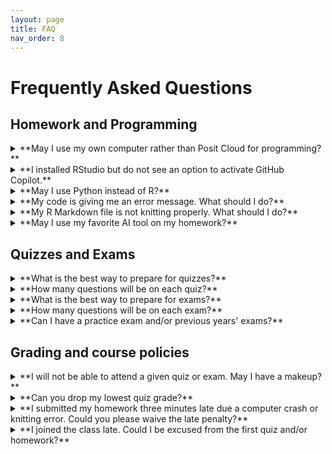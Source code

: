 ```yaml
---
layout: page
title: FAQ
nav_order: 8
---
```


# Frequently Asked Questions

## Homework and Programming

<details markdown="block">
    <summary> **May I use my own computer rather than Posit Cloud for programming?** </summary>
Yes, you may use your own computer. In fact, if you want to try out GitHub Copilot (see [instructor statement on AI](https://katsevich-teaching.github.io/stat-4710-fall-2023/resources/ai/)), then you will *need* to use your own computer. However, you will be responsible for installing R and RStudio on your computer, as well as installing all of the R packages necessary to complete the homework. Due to limited teaching staff bandwidth, we will not be able to assist you with this process. However, Google and ChatGPT are great resources.
</details>

<details>
    <summary> **I installed RStudio but do not see an option to activate GitHub Copilot.** </summary>
You probably installed the [released version of RStudio](https://posit.co/products/open-source/rstudio/). To get GitHub Copilot, you need to install the [latest development version of RStudio](https://dailies.rstudio.com/).
</details>

<details>
    <summary> **May I use Python instead of R?**</summary>
No, you must use R for this course.
</details>

<details>
    <summary> **My code is giving me an error message. What should I do?**</summary>
Read the error message carefully. Sometimes, the message will suggest a solution. If not, try Googling the error message. If this does not help, try asking ChatGPT. If you still need help, either post on [Ed Discussion](https://edstem.org/us/courses/44045/discussion/) or come to office hours.
</details>

<details>
    <summary> **My R Markdown file is not knitting properly. What should I do?**</summary>
  
- Avoid using underscores or other special characters in chunk headers or figure/table captions.
- You might not have loaded all necessary R packages.
- Your R code may have bugs. Usually the error message will point you to a line number where the code broke. Debug your code by stepping through it line-by-line interactively before compiling your report.
- Try asking Google or ChatGPT for help.
- If you are stuck, post on [Ed Discussion](https://edstem.org/us/courses/44045/discussion/) or come to office hours and the teaching staff will assist you.
</details>

<details>
    <summary> **May I use my favorite AI tool on my homework?**</summary>
Yes, you may. Please see the [Syllabus](https://apps.wharton.upenn.edu/syllabi/202330/STAT4710401/) and the [instructor statement on AI](https://katsevich-teaching.github.io/stat-4710-fall-2023/resources/ai/) for more information.
</details>

## Quizzes and Exams

<details>
    <summary> **What is the best way to prepare for quizzes?**</summary>
The best way to prepare for quizzes is to work through the quiz practice questions and last year's quizzes, all available from the [main course webpage](https://katsevich-teaching.github.io/stat-4710-fall-2023/index.html) or [Canvas](https://canvas.upenn.edu/courses/1741618). Furthermore, students should have a strong conceptual understanding of all material from lectures. Students are encouraged to come to office hours to verify and solidify their understanding of the material.
</details>

<details>
    <summary> **How many questions will be on each quiz?**</summary>
Quizzes will typically have ten questions each.
</details>

<details>
    <summary> **What is the best way to prepare for exams?**</summary>
The best way to prepare for exams is the same as the best way to prepare for quizzes.
</details>

<details>
    <summary> **How many questions will be on each exam?**</summary>
This is not decided yet, but there will likely be in the range of 20-30 questions per exam.
</details>

<details>
    <summary> **Can I have a practice exam and/or previous years' exams?**</summary>
This is the first year that exams have this format, so there are no exams from previous years. Due to the limited time of the teaching staff, we are unable to write a practice exam for you. However, the exam questions will be of a similar style to quiz questions, so going through the quiz practice questions and the quiz questions from this year and last will be a good way to prepare for exams.
</details>

## Grading and course policies

<details>
    <summary> **I will not be able to attend a given quiz or exam. May I have a makeup?**</summary>
We do not offer quiz or exam makeups. However, each student's lowest quiz grade will be dropped. Furthermore, each student may miss up to one quiz if the instructor approves the reason for the absence. Please see the [Syllabus](https://apps.wharton.upenn.edu/syllabi/202330/STAT4710401/) section "Policies concerning quizzes and exams" for more information.
</details>

<details>
    <summary> **Can you drop my lowest quiz grade?**</summary>
Yes, your lowest quiz grade will automatically be dropped. Please see the [Syllabus](https://apps.wharton.upenn.edu/syllabi/202330/STAT4710401/) for more information.
</details>

<details>
    <summary> **I submitted my homework three minutes late due a computer crash or knitting error. Could you please waive the late penalty?**</summary>
Your three free late days are intended to offset such circumstances. Once you use these free late days, each day late will come with a 10-point late penalty. Please see the [Syllabus](https://apps.wharton.upenn.edu/syllabi/202330/STAT4710401/) for more details on the late policy.
</details>

<details>
    <summary> **I joined the class late. Could I be excused from the first quiz and/or homework?**</summary>
Students joining the class late are responsible for catching up. For this reason, no extra accommodations will be provided. However, you do have a total of three free late days for submitting homework and your lowest quiz score will be dropped.  
</details>



